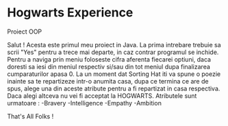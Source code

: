 # Hogwarts Experience
Proiect OOP

Salut ! 
Acesta este primul meu proiect in Java.
La prima intrebare trebuie sa scrii "Yes" pentru a trece mai departe, in caz contrar programul se inchide.
Pentru a naviga prin meniu foloseste cifra aferenta fiecarei optiuni, daca doresti sa iesi din meniul respectiv si/sau din tot meniul dupa finalizarea cumparaturilor apasa 0.
La un moment dat Sorting Hat iti va spune o poezie inainte sa te repartizeze intr-o anumita casa, dupa ce termina ce are de spus, alege una din aceste atribute pentru a fi repartizat in casa respectiva. Daca alegi altceva nu vei fi acceptat la HOGWARTS.
Atributele sunt urmatoare : 
-Bravery
-Intelligence
-Empathy
-Ambition

That's All Folks !
